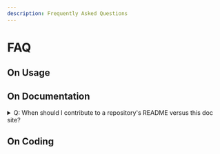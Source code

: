 ```yaml
---
description: Frequently Asked Questions
---
```


# FAQ

## On Usage

## On Documentation

<details>

<summary>Q: When should I contribute to a repository's README versus this doc site?</summary>

A: Think of a `README.md` as an introduction to a particular module of software and this doc site (i.e. GitBook) as an introduction to the aggregated software experience. Depending on the nature of the software repository hosting the `README.md`, whether a miscellanous tool or an all-encompassing mega-repository, you'll have to decide where to conribute. For the former case, contributing to a `README.md` is usually sufficient - especially if the tool is not core to the software experience and hasn't been described already in this central doc site. For the latter, it is preferable to contribute content (esp. user guides, developer guides, admin guides, feature list, quickstarts, FAQ, contributing guides, etc.) to our central doc site versus individual `README's`. In this case, still make sure to provide links to sections within the `README.md` to relevant areas of this doc site as needed (see [example README.md](https://github.com/unity-sds/unity-architecture#readme)).

</details>

## On Coding

